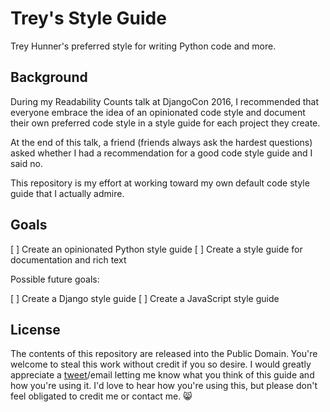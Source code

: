 Trey's Style Guide
==================

Trey Hunner's preferred style for writing Python code and more.


Background
----------

During my Readability Counts talk at DjangoCon 2016, I recommended that everyone embrace the idea of an opinionated code style and document their own preferred code style in a style guide for each project they create.

At the end of this talk, a friend (friends always ask the hardest questions) asked whether I had a recommendation for a good code style guide and I said no.

This repository is my effort at working toward my own default code style guide that I actually admire.


Goals
-----

[ ] Create an opinionated Python style guide
[ ] Create a style guide for documentation and rich text

Possible future goals:

[ ] Create a Django style guide
[ ] Create a JavaScript style guide


License
-------

The contents of this repository are released into the Public Domain.  You're welcome to steal this work without credit if you so desire.  I would greatly appreciate a [tweet][]/email letting me know what you think of this guide and how you're using it.  I'd love to hear how you're using this, but please don't feel obligated to credit me or contact me. 😸


[tweet]: http://twitter.com/treyhunner
